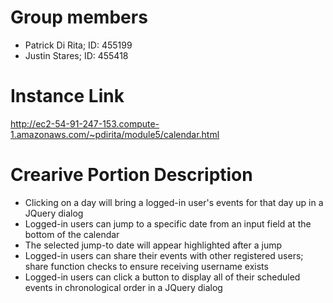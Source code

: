# Group members
* Patrick Di Rita; ID: 455199
* Justin Stares; ID: 455418

# Instance Link
http://ec2-54-91-247-153.compute-1.amazonaws.com/~pdirita/module5/calendar.html

# Crearive Portion Description
* Clicking on a day will bring a logged-in user's events for that day up in a JQuery dialog
* Logged-in users can jump to a specific date from an input field at the bottom of the calendar
* The selected jump-to date will appear highlighted after a jump
* Logged-in users can share their events with other registered users; share function checks to ensure receiving username exists
* Logged-in users can click a button to display all of their scheduled events in chronological order in a JQuery dialog
